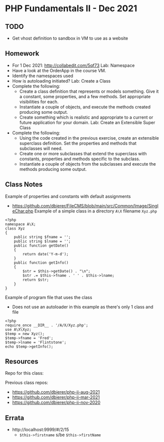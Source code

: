 # PHP Fundamentals II - Dec 2021

## TODO
* Get vhost definition to sandbox in VM to use as a website

## Homework
* For 1 Dec 2021: http://collabedit.com/5qf73
Lab: Namespace
* Have a look at the OrderApp in the course VM.
* Identify the namespaces used
* How is autoloading initiated?
Lab: Create a Class
* Complete the following:
  * Create a class definition that represents or models something. Give it a constant, some properties, and a few methods. Set appropriate visibilities for each.
  * Instantiate a couple of objects, and execute the methods created producing some output.
  * Create something which is realistic and appropriate to a current or future application for your domain.
Lab: Create an Extensible Super Class
* Complete the following:
  * Using the code created in the previous exercise, create an extensible superclass definition. Set the properties and methods that subclasses will need.
  * Create one or more subclasses that extend the superclass with constants, properties and methods specific to the subclass.
  * Instantiate a couple of objects from the subclasses and execute the methods producing some output.

## Class Notes
Example of properties and constants with default assignments
  * https://github.com/dbierer/FileCMS/blob/main/src/Common/Image/SingleChar.php
Example of a simple class in a directory `A\X` filename `Xyz.php`
```
<?php
namespace A\X;
class Xyz
{
	public string $fname = '';
	public string $lname = '';
	public function getDate()
	{
		return date('Y-m-d');
	}
	public function getInfo()
	{
		$str = $this->getDate() . "\n";
		$str .= $this->fname . ' ' . $this->lname;
		return $str;
	}
}
```
Example of program file that uses the class
* Does not use an autoloader in this example as there's only 1 class and file
```
<?php
require_once __DIR__ . '/A/X/Xyz.php';
use A\X\Xyz;
$temp = new Xyz();
$temp->fname = 'Fred';
$temp->lname = 'Flintstone';
echo $temp->getInfo();
```

## Resources
Repo for this class:

Previous class repos:
* https://github.com/dbierer/php-ii-aug-2021
* https://github.com/dbierer/php-ii-mar-2021
* https://github.com/dbierer/php-ii-nov-2020


## Errata
* http://localhost:9999/#/2/15
  * `$this->firstname` s/be `$this->firstName`
